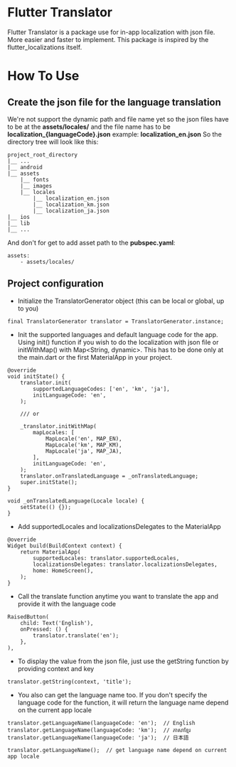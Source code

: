 # Flutter Translator
Flutter Translator is a package use for in-app localization with json file. 
More easier and faster to implement. This package is inspired by the 
flutter_localizations itself.

# How To Use

## Create the json file for the language translation
We're not support the dynamic path and file name yet so the json files have to be at the 
**assets/locales/** and the file name has to be **localization_{languageCode}.json** 
example: **localization_en.json** So the directory tree will look like this:
```
project_root_directory
|__ ...
|__ android
|__ assets
    |__ fonts
    |__ images
    |__ locales
        |__ localization_en.json
        |__ localization_km.json
        |__ localization_ja.json
|__ ios
|__ lib
|__ ...
```
And don't for get to add asset path to the **pubspec.yaml**:
```
assets:
    - assets/locales/
```

## Project configuration
* Initialize the TranslatorGenerator object (this can be local or global, up to you)
```
final TranslatorGenerator translator = TranslatorGenerator.instance;
```

* Init the supported languages and default language code for the app. 
Using init() function if you wish to do the localization with json file 
or initWithMap() with Map<String, dynamic>. 
This has to be done only at the main.dart or the first MaterialApp in your project.
```
@override
void initState() {
    translator.init(
        supportedLanguageCodes: ['en', 'km', 'ja'],
        initLanguageCode: 'en',
    );

    /// or

    _translator.initWithMap(
        mapLocales: [
            MapLocale('en', MAP_EN),
            MapLocale('km', MAP_KM),
            MapLocale('ja', MAP_JA),
        ],
        initLanguageCode: 'en',
    );
    translator.onTranslatedLanguage = _onTranslatedLanguage;
    super.initState();
}

void _onTranslatedLanguage(Locale locale) {
    setState(() {});
}
```

* Add supportedLocales and localizationsDelegates to the MaterialApp
```
@override
Widget build(BuildContext context) {
    return MaterialApp(
        supportedLocales: translator.supportedLocales,
        localizationsDelegates: translator.localizationsDelegates,
        home: HomeScreen(),
    );
}
```

* Call the translate function anytime you want to translate the app and provide it with 
the language code
```
RaisedButton(
    child: Text('English'),
    onPressed: () {
        translator.translate('en');
    },
),
```

* To display the value from the json file, just use the getString function 
by providing context and key
```
translator.getString(context, 'title');
```

* You also can get the language name too. If you don't specify the language code for the function,
it will return the language name depend on the current app locale
```
translator.getLanguageName(languageCode: 'en');  // English
translator.getLanguageName(languageCode: 'km');  // ភាសាខ្មែរ
translator.getLanguageName(languageCode: 'ja');  // 日本語

translator.getLanguageName();  // get language name depend on current app locale
```